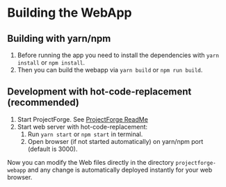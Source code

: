 # Building the WebApp

## Building with yarn/npm
1. Before running the app you need to install the dependencies with `yarn install` or `npm install`.
2. Then you can build the webapp via `yarn build` or `npm run build`.

## Development with hot-code-replacement (recommended)
1. Start ProjectForge. See [ProjectForge ReadMe](../README.adoc)
2. Start web server with hot-code-replacement:
   1. Run `yarn start` or `npm start` in terminal.
   2. Open browser (if not started automatically) on yarn/npm port (default is 3000).
   
Now you can modify the Web files directly in the directory ```projectforge-webapp``` and
any change is automatically deployed instantly for your web browser.
